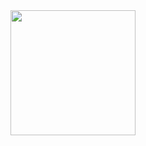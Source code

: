 <div id="header" align="center">
  <img src="https://i.redd.it/jbcj0uqbihg41.jpg" width="200" />
</div>
